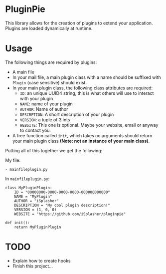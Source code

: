 # PluginPie

This library allows for the creation of plugins to extend your application.
Plugins are loaded dynamically at runtime.

# Usage

The following things are required by plugins:
- A main file
- In your mail file, a main plugin class with a name should be suffixed with `Plugin` (case sensitive) should exist.
- In your main plugin class, the following class attributes are required:
	- `ID`: an unique UUID4 string, this is what others will use to interact with your plugin
	- `NAME`: name of your plugin
	- `AUTHOR`: Name of author
	- `DESCRPTION`: A short description of your plugin
	- `VERSION`: a tuple of 3 ints
	- `WEBSITE`: This one is optional. Maybe your website, email or anyway to contact you.
- A free function called `init`, which takes no arguments should return your main plugin class **(Note: not an instance of your main class)**.

Putting all of this together we get the following:

My file:
```
- mainfileplugin.py
```

In `mainfileplugin.py`:
```
class MyPluginPlugin:
	ID = "00000000-0000-0000-0000-000000000000"
	NAME = "MyPlugin"
	AUTHOR = "iSplasher"
	DESCRIPTION = "My cool plugin description!"
	VERSION = (1, 0, 0)
	WEBSITE = "https://github.com/iSplasher/pluginpie"

def init():
	return MyPluginPlugin
```

# TODO

- Explain how to create hooks
- Finish this project...


